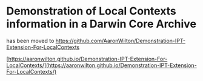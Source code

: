 # Demonstration of Local Contexts information in a Darwin Core Archive

has been moved to 
https://github.com/AaronWilton/Demonstration-IPT-Extension-For-LocalContexts


[https://aaronwilton.github.io/Demonstration-IPT-Extension-For-LocalContexts/](https://aaronwilton.github.io/Demonstration-IPT-Extension-For-LocalContexts/)
